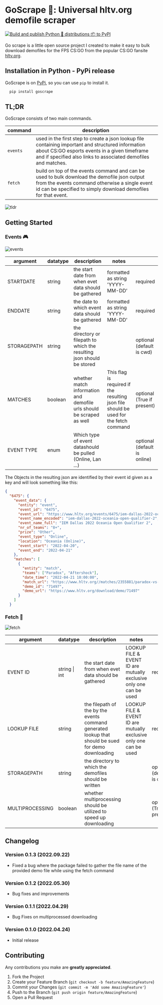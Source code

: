 # GoScrape 🐙:   Universal hltv.org demofile scraper
[![Build and publish Python 🐍 distributions 📦 to PyPI](https://github.com/mo-cmyk/goscrape/actions/workflows/publish-to-pypi.yml/badge.svg)](https://github.com/mo-cmyk/goscrape/actions/workflows/publish-to-pypi.yml)

Go scrape is a little open source project I created to make it easy to bulk download demofiles for the FPS CS:GO from the popular CS:GO fansite [hltv.org](hltv.org).


## Installation in Python - PyPi release

GoScrape is on [PyPi](https://pypi.org/project/goscrape/), so you can use `pip` to install it.

```bash
  pip install goscrape
```
    
## TL;DR

GoScrape consists of two main commands.

| command  | description                                                                                                                                                                                                           |
|----------|-----------------------------------------------------------------------------------------------------------------------------------------------------------------------------------------------------------------------|
| `events` | used in the first step to create a json lookup file containing important and structured information  about CS:GO esports events in a given timeframe and if specified also links to associated demofiles and matches. |
| `fetch`  | build on top of the events command and can be used to bulk download the demofile json output from the events command  otherwise a single event id can be specified to simply download demofiles for that event.       |

![tldr](https://raw.githubusercontent.com/mo-cmyk/goscrape/main/docs/images/tldr.svg)




## Getting Started

### Events 🎮
![events](https://raw.githubusercontent.com/mo-cmyk/goscrape/main/docs/images/events.svg)

| argument    | datatype | description                                                            | notes                                                                                     |                              |
|-------------|----------|------------------------------------------------------------------------|-------------------------------------------------------------------------------------------|------------------------------|
| STARTDATE   | string   | the start date from when evet data should be gathered                  | formatted as string 'YYYY-MM-DD'                                                          | required                     |
| ENDDATE     | string   | the date to which event data should be gathered                        | formatted as string 'YYYY-MM-DD'                                                          | required                     |
| STORAGEPATH | string   | the directory or filepath to which the resulting json should be stored |                                                                                           | optional (default is cwd)    |
| MATCHES     | boolean  | whether match information and demofile urls should be scraped as well  | This flag is required if the resulting json file <br>should be used for the fetch command | optional (True if present)   |
| EVENT TYPE  | enum     | Which type of event datashould be pulled (Online, Lan ...)             |                                                                                           | optional (default is online) |


The Objects in the resulting json are identified by their event id given as a key and will look something like this: 

```json
{
  "6475": {
    "event_data": {
      "entity": "event",
      "event_id": "6475",
      "event_url": "https://www.hltv.org/events/6475/iem-dallas-2022-oceania-open-qualifier-2",
      "event_name_encoded": "iem-dallas-2022-oceania-open-qualifier-2",
      "event_name_full": "IEM Dallas 2022 Oceania Open Qualifier 2",
      "nr_of_teams": "8+",
      "prize": "Other",
      "event_type": "Online",
      "location": "Oceania (Online)",
      "event_start": "2022-04-20",
      "event_end": "2022-04-21"
    },
    "matches": [
      {
        "entity": "match",
        "teams": ["Paradox", "Aftershock"],
        "date_time": "2022-04-21 10:00:00",
        "match_url": "https://www.hltv.org//matches/2355881/paradox-vs-aftershock-iem-dallas-2022-oceania-open-qualifier-2",
        "demo_id": "71497",
        "demo_url": "https://www.hltv.org/download/demo/71497"
      }
    ]
  }
```


### Fetch 💾
![fetch](https://raw.githubusercontent.com/mo-cmyk/goscrape/main/docs/images/fetch.svg)

| argument        | datatype      | description                                                                                         | notes                                                                  |                              |
|-----------------|---------------|-----------------------------------------------------------------------------------------------------|------------------------------------------------------------------------|------------------------------|
| EVENT ID        | string \| int | the start date from when evet data should be gathered                                               | LOOKUP FILE & EVENT ID are mutually exclusive<br>only one can be used  | required                     |
| LOOKUP FILE     | string        | the filepath of the by the events command generated lookup that should be sued for demo downloading | LOOKUP FILE & EVENT ID are mutually exclusive <br>only one can be used | required                     |
| STORAGEPATH     | string        | the directory to which the demofiles should be written                                              |                                                                        | optional (default is cwd)    |
| MULTIPROCESSING | boolean       | whether multiprocessing should be utilized to speed up downloading                                  |                                                                        | optional (True if present)   |





## Changelog

### Version 0.1.3 (2022.09.22)

- Fixed a bug where the package failed to gather the file name of the provided demo file while using the fetch command

### Version 0.1.2 (2022.05.30)

- Bug fixes and improvements

### Version 0.1.1 (2022.04.29)

- Bug Fixes on multiprocessed downloading

### Version 0.1.0 (2022.04.24)

- Initial release

## Contributing

Any contributions you make are **greatly appreciated**.

1. Fork the Project
2. Create your Feature Branch (`git checkout -b feature/AmazingFeature`)
3. Commit your Changes (`git commit -m 'Add some AmazingFeature'`)
4. Push to the Branch (`git push origin feature/AmazingFeature`)
5. Open a Pull Request

